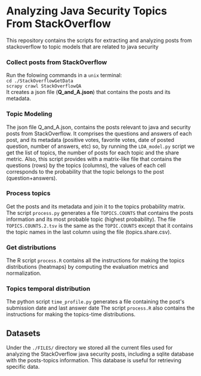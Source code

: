 # Analyzing Java Security Topics From StackOverflow
This repository contains the scripts for extracting and analyzing posts from stackoverflow to topic models that are related to java security

<h3>Collect posts from StackOverflow</h3>
Run the folowing commands in a <code>unix</code> terminal:<br>
<code>cd ./StackOverflowGetData</code><br>
<code>scrapy crawl StackOverflowQA</code><br>
It creates a json file (<b>Q_and_A.json</b>) that contains the posts and its metadata.


<h3>Topic Modeling</h3>
The json file Q_and_A.json, contains the posts relevant to java and security posts from StackOverflow.  It comprises the questions and answers of each post, and its metadata (positive votes, favorite votes, date of posted question, number of answers, etc) so, by running the
<code>LDA_model.py</code> script we get the list of topics, the number of posts for each topic and the share metric. Also, this script provides with a matrix-like file that contains the questions (rows) by the topics (columns), the values of each cell corresponds to the probability that the topic belongs to the post (question+answers).

<h3>Process topics</h3>
Get the posts and its metadata and join it to the topics probability matrix. The script <code>process.py</code> generates a file <code>TOPICS.COUNTS</code> that contains the posts information and its most probable topic (highest probability).
The file <code>TOPICS.COUNTS.2.tsv</code> is the same as the <code>TOPIC.COUNTS</code> except that it contains the topic names in the last column using the file (topics.share.csv). 

<h3>Get distributions</h3>
The R script <code>process.R</code> contains all the instructions for making the topics distributions (heatmaps) by computing the evaluation metrics and normalization.

<h3>Topics temporal distribution</h3>
The python script <code>time_profile.py</code> generates a file containing the post's submission date and last answer date
The script <code>process.R</code> also contains the instructions for making the topics-time distributions. 

<h2>Datasets</h2>
Under the <code>./FILES/</code> directory we stored all the current files used for analyzing the StackOverflow java security posts, including a sqlite database with the posts-topics information. This database is useful for retrieving specific data.

